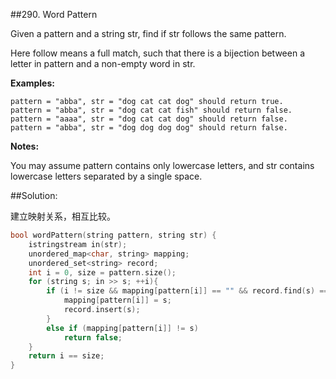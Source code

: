##290. Word Pattern

Given a pattern and a string str, find if str follows the same pattern.

Here follow means a full match, such that there is a bijection between a letter in pattern and a non-empty word in str.

**Examples:**

```
pattern = "abba", str = "dog cat cat dog" should return true.
pattern = "abba", str = "dog cat cat fish" should return false.
pattern = "aaaa", str = "dog cat cat dog" should return false.
pattern = "abba", str = "dog dog dog dog" should return false.
```
**Notes:**

You may assume pattern contains only lowercase letters, and str contains lowercase letters separated by a single space.

##Solution:

建立映射关系，相互比较。

```cpp
bool wordPattern(string pattern, string str) {
	istringstream in(str);
	unordered_map<char, string> mapping;
	unordered_set<string> record;
	int i = 0, size = pattern.size();
	for (string s; in >> s; ++i){
		if (i != size && mapping[pattern[i]] == "" && record.find(s) == record.end()){
			mapping[pattern[i]] = s;
			record.insert(s);
		}
		else if (mapping[pattern[i]] != s)
			return false;
	}
	return i == size;
}
```
